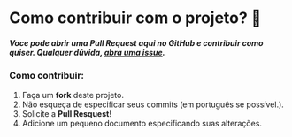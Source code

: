 # Como contribuir com o projeto? 🤔

##### Voce pode abrir uma *Pull Request* aqui no GitHub e contribuir como quiser. Qualquer dúvida, [abra uma issue](https://github.com/nicolaswalcker/project-readme/issues/new).

### Como contribuir:
1. Faça um **fork** deste projeto.
2. Não esqueça de especificar seus commits (em português se possível.).
3. Solicite a **Pull Resquest**!
4. Adicione um pequeno documento especificando suas alterações.

